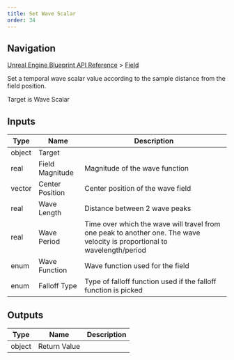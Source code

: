```yaml
---
title: Set Wave Scalar
order: 34
---
```

## Navigation

[Unreal Engine Blueprint API Reference](https://dev.epicgames.com/documentation/en-us/unreal-engine/BlueprintAPI) > [Field](https://dev.epicgames.com/documentation/en-us/unreal-engine/BlueprintAPI/Field)

Set a temporal wave scalar value according to the sample distance from the field position.

Target is Wave Scalar

## Inputs

| Type | Name | Description |
| --- | --- | --- |
| object | Target |  |
| real | Field Magnitude | Magnitude of the wave function |
| vector | Center Position | Center position of the wave field |
| real | Wave Length | Distance between 2 wave peaks |
| real | Wave Period | Time over which the wave will travel from one peak to another one. The wave velocity is proportional to wavelength/period |
| enum | Wave Function | Wave function used for the field |
| enum | Falloff Type | Type of falloff function used if the falloff function is picked |

## Outputs

| Type | Name | Description |
| --- | --- | --- |
| object | Return Value |  |
